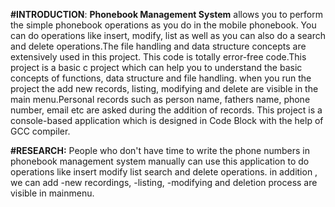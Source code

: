 **#INTRODUCTION**: **Phonebook Management System** allows you to perform the simple phonebook operations as you do in the mobile phonebook. You can do operations like insert, modify, list as well as you can also do a search and delete operations.The file handling and data structure concepts are extensively used in this project. This code is totally error-free code.This project is a basic c project which can help you to understand the basic concepts of functions, data structure and file handling. when you run the project the add new records, listing, modifying and delete are visible in the main menu.Personal records such as person name, fathers name, phone number, email etc are asked during the addition of records. This project is a console-based application which is designed in Code Block with the help of GCC compiler.  

**#RESEARCH:** People who don't have time to write  the phone numbers in phonebook management system manually can use this application to do operations like insert
modify
list search and delete operations.
in addition , we can add -new recordings, -listing, -modifying and deletion process are visible in mainmenu.   
